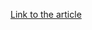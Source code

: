[Link to the article](https://cloud.google.com/blog/topics/threat-intelligence/red-team-application-security-testing/)
